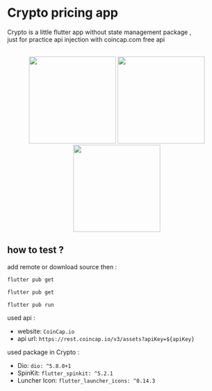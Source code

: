 # Crypto pricing app

Crypto is a little flutter app without state management package ,<br>
just for practice api injection with coincap.com free api
<br>
<br>

<p align="center">

<img src="https://github.com/user-attachments/assets/d04712db-a51b-414e-986b-d5239ba0f8ec" width="200" alt="" />


<img src="https://github.com/user-attachments/assets/c838748f-7d51-4478-832f-9e819ecd6d1d" width="200" alt="" />

  
<img src="https://github.com/user-attachments/assets/c2cd40e8-46f0-488e-86a1-5821391cf619" width="200" alt="" />

</p>


## how to test ?

add remote or download source then :


```bash
flutter pub get
```
```bash
flutter pub get
```
```bash
flutter pub run
```
used api :

* website: `CoinCap.io`
* api url: `https://rest.coincap.io/v3/assets?apiKey=${apiKey}`

used package in Crypto :

* Dio: `dio: ^5.8.0+1`
* SpinKit: `flutter_spinkit: ^5.2.1`
* Luncher Icon: `flutter_launcher_icons: ^0.14.3`











